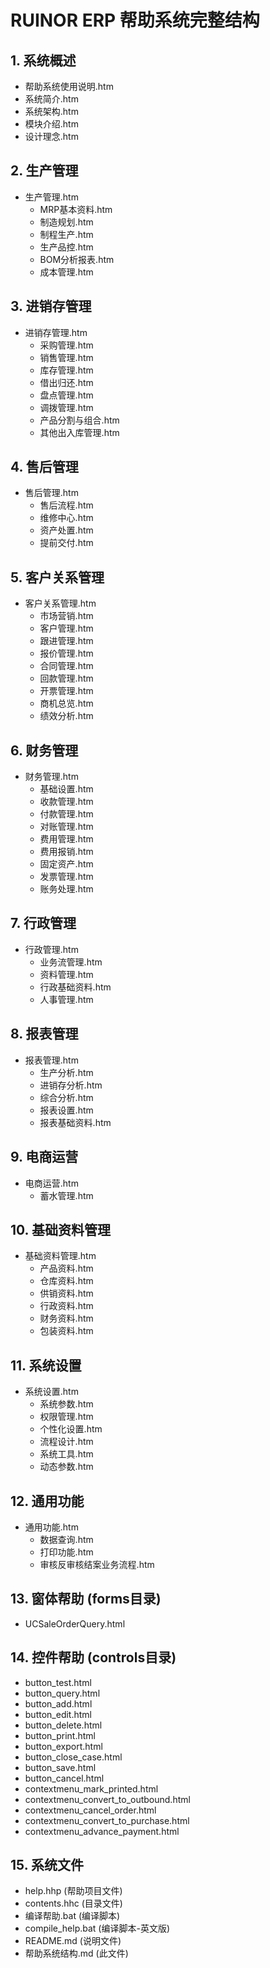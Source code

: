 # RUINOR ERP 帮助系统完整结构

## 1. 系统概述
- 帮助系统使用说明.htm
- 系统简介.htm
- 系统架构.htm
- 模块介绍.htm
- 设计理念.htm

## 2. 生产管理
- 生产管理.htm
  - MRP基本资料.htm
  - 制造规划.htm
  - 制程生产.htm
  - 生产品控.htm
  - BOM分析报表.htm
  - 成本管理.htm

## 3. 进销存管理
- 进销存管理.htm
  - 采购管理.htm
  - 销售管理.htm
  - 库存管理.htm
  - 借出归还.htm
  - 盘点管理.htm
  - 调拨管理.htm
  - 产品分割与组合.htm
  - 其他出入库管理.htm

## 4. 售后管理
- 售后管理.htm
  - 售后流程.htm
  - 维修中心.htm
  - 资产处置.htm
  - 提前交付.htm

## 5. 客户关系管理
- 客户关系管理.htm
  - 市场营销.htm
  - 客户管理.htm
  - 跟进管理.htm
  - 报价管理.htm
  - 合同管理.htm
  - 回款管理.htm
  - 开票管理.htm
  - 商机总览.htm
  - 绩效分析.htm

## 6. 财务管理
- 财务管理.htm
  - 基础设置.htm
  - 收款管理.htm
  - 付款管理.htm
  - 对账管理.htm
  - 费用管理.htm
  - 费用报销.htm
  - 固定资产.htm
  - 发票管理.htm
  - 账务处理.htm

## 7. 行政管理
- 行政管理.htm
  - 业务流管理.htm
  - 资料管理.htm
  - 行政基础资料.htm
  - 人事管理.htm

## 8. 报表管理
- 报表管理.htm
  - 生产分析.htm
  - 进销存分析.htm
  - 综合分析.htm
  - 报表设置.htm
  - 报表基础资料.htm

## 9. 电商运营
- 电商运营.htm
  - 蓄水管理.htm

## 10. 基础资料管理
- 基础资料管理.htm
  - 产品资料.htm
  - 仓库资料.htm
  - 供销资料.htm
  - 行政资料.htm
  - 财务资料.htm
  - 包装资料.htm

## 11. 系统设置
- 系统设置.htm
  - 系统参数.htm
  - 权限管理.htm
  - 个性化设置.htm
  - 流程设计.htm
  - 系统工具.htm
  - 动态参数.htm

## 12. 通用功能
- 通用功能.htm
  - 数据查询.htm
  - 打印功能.htm
  - 审核反审核结案业务流程.htm

## 13. 窗体帮助 (forms目录)
- UCSaleOrderQuery.html

## 14. 控件帮助 (controls目录)
- button_test.html
- button_query.html
- button_add.html
- button_edit.html
- button_delete.html
- button_print.html
- button_export.html
- button_close_case.html
- button_save.html
- button_cancel.html
- contextmenu_mark_printed.html
- contextmenu_convert_to_outbound.html
- contextmenu_cancel_order.html
- contextmenu_convert_to_purchase.html
- contextmenu_advance_payment.html

## 15. 系统文件
- help.hhp (帮助项目文件)
- contents.hhc (目录文件)
- 编译帮助.bat (编译脚本)
- compile_help.bat (编译脚本-英文版)
- README.md (说明文件)
- 帮助系统结构.md (此文件)